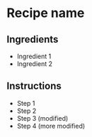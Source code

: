 # Recipe name

## Ingredients

- Ingredient 1
- Ingredient 2

## Instructions

- Step 1
- Step 2
- Step 3 (modified)
- Step 4 (more modified)
